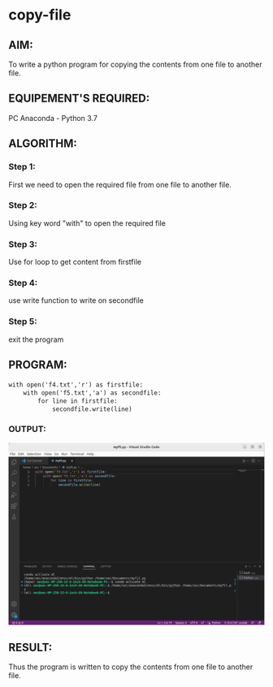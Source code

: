 # copy-file
## AIM:
To write a python program for copying the contents from one file to another file.
## EQUIPEMENT'S REQUIRED: 
PC
Anaconda - Python 3.7
## ALGORITHM: 
### Step 1:
First we need to open the required file from one file to another file.
### Step 2: 
 Using key word "with" to open the required file
### Step 3: 
Use for loop to get content from firstfile
### Step 4:  
use write function to write on secondfile
### Step 5: 
exit the program
## PROGRAM:
```
with open('f4.txt','r') as firstfile:
    with open('f5.txt','a') as secondfile:
        for line in firstfile:
            secondfile.write(line)
```

### OUTPUT:

![output](bala.png)

## RESULT:
Thus the program is written to copy the contents from one file to another file.
